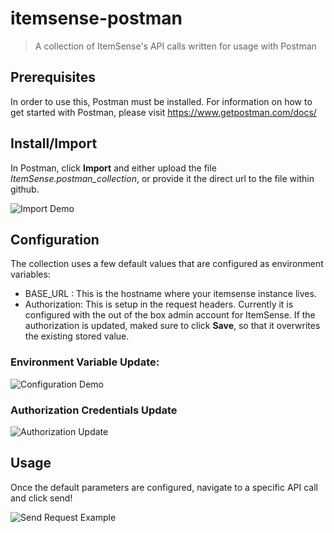# itemsense-postman
> A collection of ItemSense's API calls written for usage with Postman

## Prerequisites
In order to use this, Postman must be installed. For information on how to get started with Postman, please visit https://www.getpostman.com/docs/

## Install/Import
In Postman, click **Import** and either upload the file *ItemSense.postman_collection*, or provide it the direct url to the file within github. 

![Import Demo](http://g.recordit.co/d0VM4WgYKX.gif)


## Configuration
The collection uses a few default values that are configured as environment variables:

- BASE_URL : This is the hostname where your itemsense instance lives.
- Authorization: This is setup in the request headers. Currently it is configured with the out of the box admin account for ItemSense. If the authorization is updated, maked sure to click **Save**, so that it overwrites the existing stored value.

### Environment Variable Update: 

![Configuration Demo](http://g.recordit.co/ACJjlphSZA.gif)

### Authorization Credentials Update

![Authorization Update](http://g.recordit.co/6niqoinDtF.gif)

## Usage
Once the default parameters are configured, navigate to a specific API call and click send! 

![Send Request Example](http://g.recordit.co/0ga3MG4r4G.gif)
